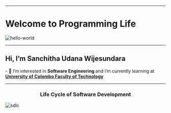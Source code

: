 <hr><h1> Welcome to Programming Life </h1>
 
 ![hello-world](https://user-images.githubusercontent.com/109952575/208308858-d8d0cfd8-702a-4136-8e9a-3052cccccb55.gif) <hr>

<h2>Hi, I’m <b>Sanchitha Udana Wijesundara</b></h2>
- 👀 I’m interested in <b>Software Engineering </b> 
and  I’m currently learning at <b><a href=https://cmb.ac.lk/ > University of Colombo Faculty of Technology</a></b>
<hr>
<h3> <center>Life Cycle of Software Development</center> </h3>

 ![sdlc](https://user-images.githubusercontent.com/109952575/208307954-a82c981a-4798-4895-aff8-060a7e01719e.gif)



<!---
SanchithaUdana/SanchithaUdana is a ✨ special ✨ repository because its `README.md` (this file) appears on your GitHub profile.
You can click the Preview link to take a look at your changes.
--->
